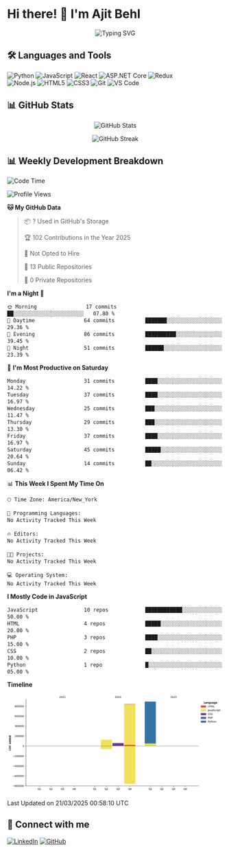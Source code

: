 # Hi there! 👋 I'm Ajit Behl

<p align="center">
  <img src="https://readme-typing-svg.demolab.com?font=Fira+Code&duration=3000&pause=1000&center=true&vCenter=true&width=435&lines=Full+Stack+Developer;Always+learning+new+things" alt="Typing SVG" />
</p>

## 🛠️ Languages and Tools

![Python](https://img.shields.io/badge/-Python-3776AB?style=flat-square&logo=Python&logoColor=white)
![JavaScript](https://img.shields.io/badge/-JavaScript-F7DF1E?style=flat-square&logo=javascript&logoColor=black)
![React](https://img.shields.io/badge/-React-61DAFB?style=flat-square&logo=react&logoColor=black)
![ASP.NET Core](https://img.shields.io/badge/-ASP.NET_Core-5C2D91?style=flat-square&logo=dotnet&logoColor=white)
![Redux](https://img.shields.io/badge/-Redux-764ABC?style=flat-square&logo=redux&logoColor=white)  
![Node.js](https://img.shields.io/badge/-Node.js-339933?style=flat-square&logo=nodedotjs&logoColor=white)
![HTML5](https://img.shields.io/badge/-HTML5-E34F26?style=flat-square&logo=html5&logoColor=white)
![CSS3](https://img.shields.io/badge/-CSS3-1572B6?style=flat-square&logo=css3&logoColor=white)
![Git](https://img.shields.io/badge/-Git-F05032?style=flat-square&logo=git&logoColor=white)
![VS Code](https://img.shields.io/badge/-VS%20Code-007ACC?style=flat-square&logo=visual-studio-code&logoColor=white)

## 📊 GitHub Stats

<p align="center">
  <img src="https://github-readme-stats.vercel.app/api?username=aajax1211&show_icons=true&theme=tokyonight" alt="GitHub Stats" />
</p>

<p align="center">
  <img src="https://github-readme-streak-stats.herokuapp.com/?user=aajax1211&theme=tokyonight" alt="GitHub Streak" />
</p>

## 📊 Weekly Development Breakdown

<!--START_SECTION:waka-->
![Code Time](http://img.shields.io/badge/Code%20Time-0%20secs-blue)

![Profile Views](http://img.shields.io/badge/Profile%20Views-3-blue)

**🐱 My GitHub Data** 

> 📦 ? Used in GitHub's Storage 
 > 
> 🏆 102 Contributions in the Year 2025
 > 
> 🚫 Not Opted to Hire
 > 
> 📜 13 Public Repositories 
 > 
> 🔑 0 Private Repositories 
 > 
**I'm a Night 🦉** 

```text
🌞 Morning                17 commits          ██░░░░░░░░░░░░░░░░░░░░░░░   07.80 % 
🌆 Daytime                64 commits          ███████░░░░░░░░░░░░░░░░░░   29.36 % 
🌃 Evening                86 commits          ██████████░░░░░░░░░░░░░░░   39.45 % 
🌙 Night                  51 commits          ██████░░░░░░░░░░░░░░░░░░░   23.39 % 
```
📅 **I'm Most Productive on Saturday** 

```text
Monday                   31 commits          ████░░░░░░░░░░░░░░░░░░░░░   14.22 % 
Tuesday                  37 commits          ████░░░░░░░░░░░░░░░░░░░░░   16.97 % 
Wednesday                25 commits          ███░░░░░░░░░░░░░░░░░░░░░░   11.47 % 
Thursday                 29 commits          ███░░░░░░░░░░░░░░░░░░░░░░   13.30 % 
Friday                   37 commits          ████░░░░░░░░░░░░░░░░░░░░░   16.97 % 
Saturday                 45 commits          █████░░░░░░░░░░░░░░░░░░░░   20.64 % 
Sunday                   14 commits          ██░░░░░░░░░░░░░░░░░░░░░░░   06.42 % 
```


📊 **This Week I Spent My Time On** 

```text
🕑︎ Time Zone: America/New_York

💬 Programming Languages: 
No Activity Tracked This Week

🔥 Editors: 
No Activity Tracked This Week

🐱‍💻 Projects: 
No Activity Tracked This Week

💻 Operating System: 
No Activity Tracked This Week
```

**I Mostly Code in JavaScript** 

```text
JavaScript               10 repos            ████████████░░░░░░░░░░░░░   50.00 % 
HTML                     4 repos             █████░░░░░░░░░░░░░░░░░░░░   20.00 % 
PHP                      3 repos             ████░░░░░░░░░░░░░░░░░░░░░   15.00 % 
CSS                      2 repos             ██░░░░░░░░░░░░░░░░░░░░░░░   10.00 % 
Python                   1 repo              █░░░░░░░░░░░░░░░░░░░░░░░░   05.00 % 
```



**Timeline**

![Lines of Code chart](https://raw.githubusercontent.com/aajax1211/aajax1211/main/assets/bar_graph.png)


 Last Updated on 21/03/2025 00:58:10 UTC
<!--END_SECTION:waka-->

## 🤝 Connect with me

[![LinkedIn](https://img.shields.io/badge/LinkedIn-0077B5?style=for-the-badge&logo=linkedin&logoColor=white)](https://www.linkedin.com/in/ajit-behl-21aa84169/)
[![GitHub](https://img.shields.io/badge/GitHub-100000?style=for-the-badge&logo=github&logoColor=white)](https://github.com/aajax1211)

